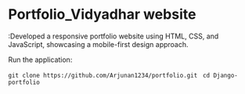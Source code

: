 # Portfolio_Vidyadhar website

:Developed a responsive portfolio website using HTML, CSS, and JavaScript, showcasing a mobile-first design approach.

 Run the application:

  `git clone https://github.com/Arjunan1234/portfolio.git `
`cd Django-portfolio `
